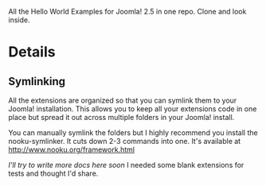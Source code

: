 All the Hello World Examples for Joomla! 2.5 in one repo. Clone and look inside.

# Details

## Symlinking  
All the extensions are organized so that you can symlink them to your Joomla! installation. This allows you to keep all your extensions code in one place but spread it out across multiple folders in your Joomla! install.   

You can manually symlink the folders but I highly recommend you install the nooku-symlinker. It cuts down 2-3 commands into one. It's available at http://www.nooku.org/framework.html      

*I'll try to write more docs here soon* I needed some blank extensions for tests and thought I'd share.